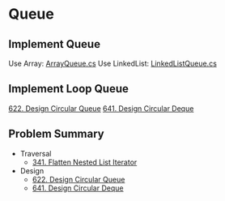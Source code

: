 # Queue
## Implement Queue
Use Array: [ArrayQueue.cs](https://github.com/Sophie1797/AlgorithmLearningNote/blob/master/src/AlgorithmNote/AlgorithmNote/Queue/ArrayQueue.cs)
Use LinkedList: [LinkedListQueue.cs](https://github.com/Sophie1797/AlgorithmLearningNote/blob/master/src/AlgorithmNote/AlgorithmNote/Queue/LinkedListQueue.cs)

## Implement Loop Queue
[622. Design Circular Queue](https://leetcode.com/problems/design-circular-queue/)
[641. Design Circular Deque](https://leetcode.com/problems/design-circular-deque/)

## Problem Summary
* Traversal
    * [341. Flatten Nested List Iterator](https://leetcode.com/problems/flatten-nested-list-iterator/)
* Design
    * [622. Design Circular Queue](https://leetcode.com/problems/design-circular-queue/)
    * [641. Design Circular Deque](https://leetcode.com/problems/design-circular-deque/)